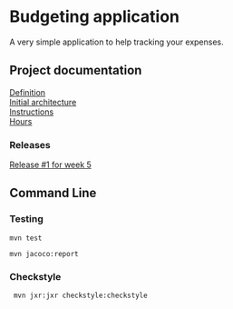 # Budgeting application  

A very simple application to help tracking your expenses.

## Project documentation
[Definition](https://github.com/mmatila/ot-harjoitustyo/blob/master/documentation/definition.md)  
[Initial architecture](https://github.com/mmatila/ot-harjoitustyo/blob/master/documentation/architecture.md)  
[Instructions](https://github.com/mmatila/ot-harjoitustyo/blob/master/documentation/instructions.md)  
[Hours](https://github.com/mmatila/ot-harjoitustyo/blob/master/documentation/hours.md)  
### Releases 
[Release #1 for week 5](https://github.com/mmatila/ot-harjoitustyo/releases/tag/viikko5)  

## Command Line

### Testing

```
mvn test
```

```
mvn jacoco:report
```

### Checkstyle

```
 mvn jxr:jxr checkstyle:checkstyle
